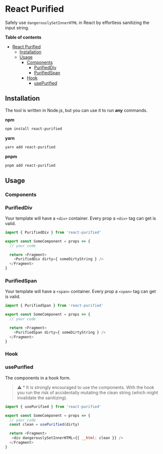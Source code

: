 # React Purified

Safely use `dangerouslySetInnerHTML` in React by effortless sanitizing the input string.

**Table of contents**
- [React Purified](#react-purified)
  - [Installation](#installation)
  - [Usage](#usage)
    - [Components](#components)
      - [PurifiedDiv](#purifieddiv)
      - [PurifiedSpan](#purifiedspan)
    - [Hook](#hook)
      - [usePurified](#usepurified)

## Installation

The tool is written in Node.js, but you can use it to run **any** commands.

**npm**
```zsh
npm install react-purified
```

**yarn**
```zsh
yarn add react-purified
```

**pnpm**
```zsh
pnpm add react-purified
```

## Usage

### Components

### PurifiedDiv

Your template will have a `<div>` container.
Every prop a `<div>` tag can get is valid.

```javascript
import { PurifiedDiv } from 'react-purified'

export const SomeComponent = props => {
  // your code

  return <Fragment>
    <PurifiedDiv dirty={ someDirtyString } />
  </Fragment>
}
```

### PurifiedSpan

Your template will have a `<span>` container.
Every prop a `<span>` tag can get is valid.

```javascript
import { PurifiedSpan } from 'react-purified'

export const SomeComponent = props => {
  // your code

  return <Fragment>
    <PurifiedSpan dirty={ someDirtyString } />
  </Fragment>
}
```

### Hook

### usePurified

The components in a hook form.

> :warning: * It is strongly encouraged to use the components. With the hook you run the risk of accidentally mutating the clean string (which might invalidate the sanitizing).

```javascript
import { usePurified } from 'react-purified'

export const SomeComponent = props => {
  // your code
  const clean = usePurified(dirty)

  return <Fragment>
   <div dangerouslySetInnerHTML={{ __html: clean }} />
  </Fragment>
}
```
